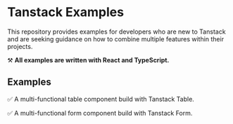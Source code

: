 # Tanstack Examples

This repository provides examples for developers who are new to Tanstack and are seeking guidance on how to combine multiple features within their projects.

⚒️ **All examples are written with React and TypeScript.**

## Examples

✅ A multi-functional table component build with Tanstack Table.

✅ A multi-functional form component build with Tanstack Form.
